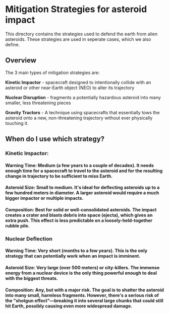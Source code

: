 # Mitigation Strategies for asteroid impact 

This directory contains the strategies used to defend the earth from alien asteroids. These strategies are used in seperate cases, which we also define. 

## Overview

The 3 main types of mitigation strategies are: 

**Kinetic Impactor** - spacecraft designed to intentionally collide with an asteroid or other near-Earth object (NEO) to alter its trajectory

**Nuclear Disruption** - fragments a potentially hazardous asteroid into many smaller, less threatening pieces

**Gravity Tractors** - A technique using spacecrafts that essentially tows the asteroid onto a new, non-threatening trajectory without ever physically touching it.


## When do I use which strategy? 

### Kinetic Impactor: 
#### Warning Time: Medium (a few years to a couple of decades). It needs enough time for a spacecraft to travel to the asteroid and for the resulting change in trajectory to be sufficient to miss Earth.
#### Asteroid Size: Small to medium. It's ideal for deflecting asteroids up to a few hundred meters in diameter. A larger asteroid would require a much bigger impactor or multiple impacts.
#### Composition: Best for solid or well-consolidated asteroids. The impact creates a crater and blasts debris into space (ejecta), which gives an extra push. This effect is less predictable on a loosely-held-together rubble pile.

### Nuclear Deflection
#### Warning Time: Very short (months to a few years). This is the only strategy that can potentially work when an impact is imminent.
#### Asteroid Size: Very large (over 500 meters) or city-killers. The immense energy from a nuclear device is the only thing powerful enough to deal with the biggest threats.
#### Composition: Any, but with a major risk. The goal is to shatter the asteroid into many small, harmless fragments. However, there's a serious risk of the "shotgun effect"—breaking it into several large chunks that could still hit Earth, possibly causing even more widespread damage.








